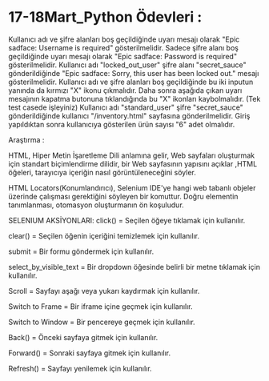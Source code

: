 # 17-18Mart_Python Ödevleri : 

Kullanıcı adı ve şifre alanları boş geçildiğinde uyarı mesajı olarak "Epic sadface: Username is required" gösterilmelidir.
Sadece şifre alanı boş geçildiğinde uyarı mesajı olarak "Epic sadface: Password is required" gösterilmelidir.
Kullanıcı adı "locked_out_user" şifre alanı "secret_sauce" gönderildiğinde "Epic sadface: Sorry, this user has been locked out." mesajı gösterilmelidir.
Kullanıcı adı ve şifre alanları boş geçildiğinde bu iki inputun yanında da kırmızı "X" ikonu çıkmalıdır. Daha sonra aşağıda çıkan uyarı mesajının kapatma butonuna tıklandığında bu "X" ikonları kaybolmalıdır. (Tek test casede işleyiniz)
Kullanıcı adı "standard_user" şifre "secret_sauce" gönderildiğinde kullanıcı "/inventory.html" sayfasına gönderilmelidir.
Giriş yapıldıktan sonra kullanıcıya gösterilen ürün sayısı "6" adet olmalıdır.

Araştırma : 

HTML, Hiper Metin İşaretleme Dili anlamına gelir, Web sayfaları oluşturmak için standart biçimlendirme dilidir, bir Web sayfasının yapısını açıklar ,HTML öğeleri, tarayıcıya içeriğin nasıl görüntüleneceğini söyler.

HTML Locators(Konumlandırıcı), Selenium IDE'ye hangi web tabanlı objeler üzerinde çalışması gerektiğini söyleyen bir komuttur. Doğru elementin tanımlanması, otomasyon oluşturmanın ön koşuludur.

SELENIUM AKSİYONLARI: 
click() = Seçilen öğeye tıklamak için kullanılır.

clear() = Seçilen öğenin içeriğini temizlemek için kullanılır.

submit = Bir formu göndermek için kullanılır.

select_by_visible_text = Bir dropdown öğesinde belirli bir metne tıklamak için kullanılır.

Scroll = Sayfayı aşağı veya yukarı kaydırmak için kullanılır.

Switch to Frame = Bir iframe içine geçmek için kullanılır.

Switch to Window = Bir pencereye geçmek için kullanılır.

Back() = Önceki sayfaya gitmek için kullanılır.

Forward() = Sonraki sayfaya gitmek için kullanılır.

Refresh() = Sayfayı yenilemek için kullanılır.
